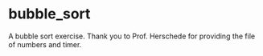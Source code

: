# bubble_sort
A bubble sort exercise.
Thank you to Prof. Herschede for providing the file of numbers and timer.
